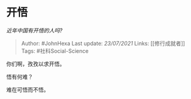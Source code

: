 # 开悟
*近年中国有开悟的人吗?*

> Author: #JohnHexa
Last update: *23/07/2021* 
Links: [[修行成就者]]
Tags: #社科Social-Science 

 
你们啊，孜孜以求开悟。

悟有何难？

难在可悟而不悟。



